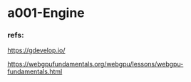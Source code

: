 # a001-Engine

### refs:
https://gdevelop.io/

https://webgpufundamentals.org/webgpu/lessons/webgpu-fundamentals.html
